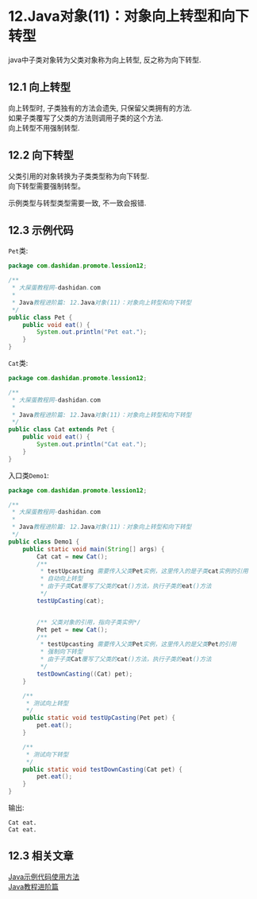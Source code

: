 12.Java对象(11)：对象向上转型和向下转型
===

<div class="jumbotron">
	<p>java中子类对象转为父类对象称为向上转型, 反之称为向下转型.</p>
</div>

12.1 向上转型
---

向上转型时, 子类独有的方法会遗失, 只保留父类拥有的方法.     
如果子类覆写了父类的方法则调用子类的这个方法.    
向上转型不用强制转型.  

12.2 向下转型
---

父类引用的对象转换为子类类型称为向下转型.    
向下转型需要强制转型。

<div class="bs-callout bs-callout-warning">
	<p>示例类型与转型类型需要一致, 不一致会报错.</p>
</div>
	
12.3 示例代码
---

`Pet`类:
```java
package com.dashidan.promote.lession12;

/**
 * 大屎蛋教程网-dashidan.com
 *
 * Java教程进阶篇: 12.Java对象(11)：对象向上转型和向下转型
 */
public class Pet {
    public void eat() {
        System.out.println("Pet eat.");
    }
}

```
`Cat`类:

```java
package com.dashidan.promote.lession12;

/**
 * 大屎蛋教程网-dashidan.com
 *
 * Java教程进阶篇: 12.Java对象(11)：对象向上转型和向下转型
 */
public class Cat extends Pet {
    public void eat() {
        System.out.println("Cat eat.");
    }
}

```

入口类`Demo1`:

```java
package com.dashidan.promote.lession12;

/**
 * 大屎蛋教程网-dashidan.com
 *
 * Java教程进阶篇: 12.Java对象(11)：对象向上转型和向下转型
 */
public class Demo1 {
    public static void main(String[] args) {
        Cat cat = new Cat();
        /**
         * testUpcasting 需要传入父类Pet实例，这里传入的是子类cat实例的引用
         * 自动向上转型
         * 由于子类Cat覆写了父类的cat()方法，执行子类的eat()方法
         */
        testUpCasting(cat);


        /** 父类对象的引用，指向子类实例*/
        Pet pet = new Cat();
        /**
         * testUpcasting 需要传入父类Pet实例，这里传入的是父类Pet的引用
         * 强制向下转型
         * 由于子类Cat覆写了父类的cat()方法，执行子类的eat()方法
         */
        testDownCasting((Cat) pet);
    }

    /**
     * 测试向上转型
     */
    public static void testUpCasting(Pet pet) {
        pet.eat();
    }

    /**
     * 测试向下转型
     */
    public static void testDownCasting(Cat pet) {
        pet.eat();
    }
}

```

输出:   

	Cat eat.
	Cat eat.
	
12.3 相关文章
---

[Java示例代码使用方法](http://localhost/article/java/addenda/Java示例代码使用方法.html)   
[Java教程进阶篇](http://localhost/article/java/promote/index.html)   
